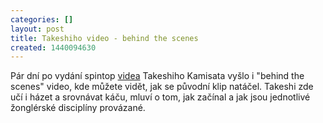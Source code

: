 ```yaml
---
categories: []
layout: post
title: Takeshiho video - behind the scenes
created: 1440094630
---
```

<p>Pár dní po vydání spintop <a href="http://spintop.cz/news/takeshi-kamisato">videa</a> Takeshiho Kamisata vyšlo i "behind the scenes" video, kde můžete vidět, jak se původní klip natáčel. Takeshi zde učí i házet a srovnávat káču, mluví o tom, jak začínal a jak jsou jednotlivé žonglérské disciplíny provázané.</p>

<p><div class="youtube-player" data-id="Ha8g4xeqLvE"></div></p>
